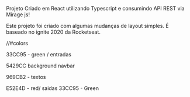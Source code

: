Projeto Criado em React utilizando Typescript e consumindo API REST via Mirage js!

Este projeto foi criado com algumas mudanças de layout simples.
É baseado no ignite 2020 da Rocketseat.















//#colors

33CC95 -  green / entradas

5429CC background navbar

969CB2  - textos

E52E4D - red/ saidas
33CC95 - Green
